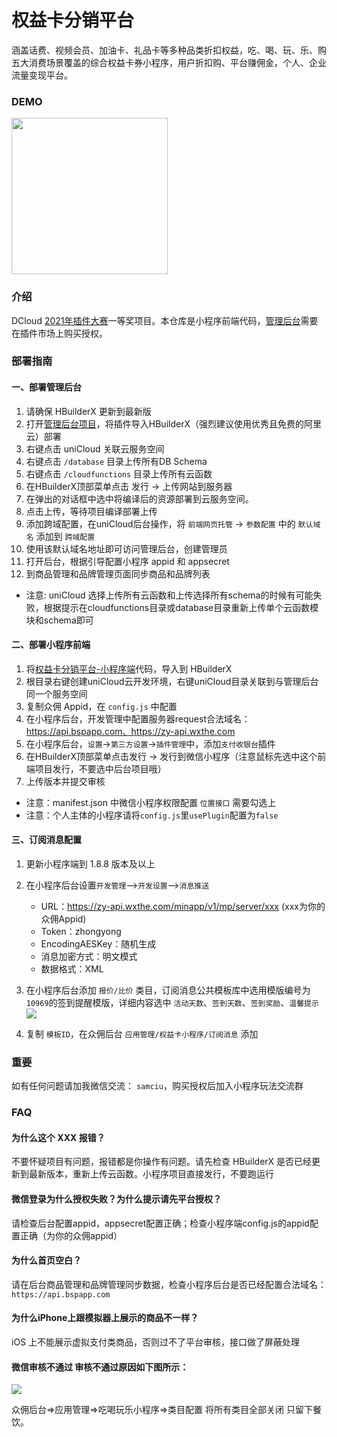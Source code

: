 # 权益卡分销平台

涵盖话费、视频会员、加油卡、礼品卡等多种品类折扣权益，吃、喝、玩、乐、购五大消费场景覆盖的综合权益卡券小程序，用户折扣购、平台赚佣金，个人、企业流量变现平台。

### DEMO

<img src="https://vkceyugu.cdn.bspapp.com/VKCEYUGU-cf26384b-87c0-45b4-a7e2-8a03c1243555/1df50047-7a62-44d2-ae71-63b49888120c.jpeg" width="250" />

### 介绍

DCloud [2021年插件大赛](https://mp.weixin.qq.com/s/LWYTbEuMV-ixcrwSD6BMmw)一等奖项目。本仓库是小程序前端代码，[管理后台](https://ext.dcloud.net.cn/plugin?id=5196)需要在插件市场上购买授权。

### 部署指南

#### 一、部署管理后台
1. 请确保 HBuilderX 更新到最新版
2. 打开[管理后台项目](https://ext.dcloud.net.cn/plugin?id=5196)，将插件导入HBuilderX（强烈建议使用优秀且免费的阿里云）部署
3. 右键点击 uniCloud 关联云服务空间
4. 右键点击 `/database` 目录上传所有DB Schema
5. 右键点击 `/cloudfunctions` 目录上传所有云函数
5. 在HBuilderX顶部菜单点击 发行 -> 上传网站到服务器
6. 在弹出的对话框中选中将编译后的资源部署到云服务空间。
7. 点击上传，等待项目编译部署上传
8. 添加跨域配置，在uniCloud后台操作，将 `前端网页托管` -> `参数配置` 中的 `默认域名` 添加到 `跨域配置`
9. 使用该默认域名地址即可访问管理后台，创建管理员
10. 打开后台，根据引导配置小程序 appid 和 appsecret
11. 到商品管理和品牌管理页面同步商品和品牌列表

- 注意: uniCloud 选择上传所有云函数和上传选择所有schema的时候有可能失败，根据提示在cloudfunctions目录或database目录重新上传单个云函数模块和schema即可

#### 二、部署小程序前端
1. 将[权益卡分销平台-小程序端](https://ext.dcloud.net.cn/plugin?id=5197)代码，导入到 HBuilderX
2. 根目录右键创建uniCloud云开发环境，右键uniCloud目录关联到与管理后台同一个服务空间
3. 复制众佣 Appid，在 `config.js` 中配置
4. 在小程序后台，开发管理中配置服务器request合法域名：https://api.bspapp.com、https://zy-api.wxthe.com
5. 在小程序后台，`设置`->`第三方设置`->`插件管理`中，添加`支付收银台`插件
6. 在HBuilderX顶部菜单点击发行 -> 发行到微信小程序（注意鼠标先选中这个前端项目发行，不要选中后台项目哦）
7. 上传版本并提交审核

- 注意：manifest.json 中微信小程序权限配置 `位置接口` 需要勾选上
- 注意：个人主体的小程序请将`config.js`里`usePlugin`配置为`false`

#### 三、订阅消息配置
1. 更新小程序端到 1.8.8 版本及以上
2. 在小程序后台设置`开发管理`—>`开发设置`—>`消息推送`
   - URL：https://zy-api.wxthe.com/minapp/v1/mp/server/xxx (xxx为你的众佣Appid)
   - Token：zhongyong
   - EncodingAESKey：随机生成
   - 消息加密方式：明文模式
   - 数据格式：XML    
3. 在小程序后台添加 `报价/比价` 类目，订阅消息公共模板库中选用模版编号为`10969`的签到提醒模版，详细内容选中 `活动天数`、`签到天数`、`签到奖励`、`温馨提示`
![](https://vkceyugu.cdn.bspapp.com/VKCEYUGU-cf26384b-87c0-45b4-a7e2-8a03c1243555/639b4ce9-84c1-42fc-9352-ab920da95f22.jpg)

4. 复制 `模板ID`，在众佣后台 `应用管理/权益卡小程序/订阅消息` 添加

### 重要
如有任何问题请加我微信交流： `samciu`，购买授权后加入小程序玩法交流群

### FAQ

#### 为什么这个 XXX 报错？

不要怀疑项目有问题，报错都是你操作有问题。请先检查 HBuilderX 是否已经更新到最新版本，重新上传云函数。小程序项目直接发行，不要跑运行

#### 微信登录为什么授权失败？为什么提示请先平台授权？

请检查后台配置appid，appsecret配置正确；检查小程序端config.js的appid配置正确（为你的众佣appid）

#### 为什么首页空白？

请在后台商品管理和品牌管理同步数据，检查小程序后台是否已经配置合法域名： `https://api.bspapp.com`

#### 为什么iPhone上跟模拟器上展示的商品不一样？

iOS 上不能展示虚拟支付类商品，否则过不了平台审核，接口做了屏蔽处理

#### 微信审核不通过 审核不通过原因如下图所示：

![](https://vkceyugu.cdn.bspapp.com/VKCEYUGU-38bad291-5aad-4157-9cbe-615aac906e6a/a2677a70-f1a9-4809-ae2f-40c780bb4aea.png)

众佣后台=>应用管理=>吃喝玩乐小程序=>类目配置 将所有类目全部关闭 只留下餐饮。
